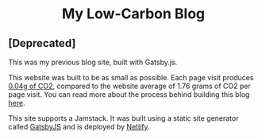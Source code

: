<h1 align="center">
  My Low-Carbon Blog
</h1>

## [Deprecated] 

This was my previous blog site, built with Gatsby.js. 

This website was built to be as small as possible. Each page visit produces [0.04g of CO2](https://www.websitecarbon.com/website/daniellesubject-com/), compared to the website average of 1.76 grams of CO2 per page visit. You can read more about the process behind building this blog [here](https://daniellesubject.com/blog/green-web-design).

This site supports a Jamstack. It was built using a static site generator called [GatsbyJS](https://www.gatsbyjs.com/) and is deployed by [Netlify](netlify.com).


